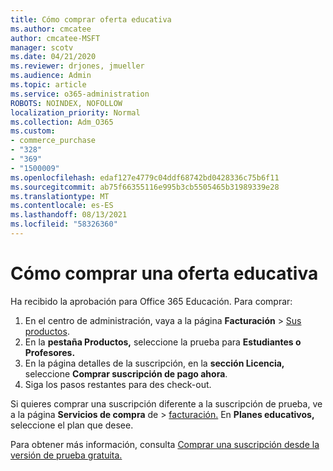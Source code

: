 ```yaml
---
title: Cómo comprar oferta educativa
ms.author: cmcatee
author: cmcatee-MSFT
manager: scotv
ms.date: 04/21/2020
ms.reviewer: drjones, jmueller
ms.audience: Admin
ms.topic: article
ms.service: o365-administration
ROBOTS: NOINDEX, NOFOLLOW
localization_priority: Normal
ms.collection: Adm_O365
ms.custom:
- commerce_purchase
- "328"
- "369"
- "1500009"
ms.openlocfilehash: edaf127e4779c04ddf68742bd0428336c75b6f11
ms.sourcegitcommit: ab75f66355116e995b3cb5505465b31989339e28
ms.translationtype: MT
ms.contentlocale: es-ES
ms.lasthandoff: 08/13/2021
ms.locfileid: "58326360"
---
```

# <a name="how-to-purchase-an-education-offer"></a>Cómo comprar una oferta educativa

Ha recibido la aprobación para Office 365 Educación. Para comprar:
  
1. En el centro de administración, vaya a la página **Facturación** \> [Sus productos](https://go.microsoft.com/fwlink/p/?linkid=842054).
2. En la **pestaña Productos,** seleccione la prueba para **Estudiantes o Profesores.**
3. En la página detalles de la suscripción, en la **sección Licencia,** seleccione **Comprar suscripción de pago ahora**.
4. Siga los pasos restantes para des check-out.

Si quieres comprar una suscripción diferente a la suscripción de prueba, ve a la página **Servicios de compra** de \> [facturación.](https://go.microsoft.com/fwlink/p/?linkid=868433) En **Planes educativos,** seleccione el plan que desee.

Para obtener más información, consulta [Comprar una suscripción desde la versión de prueba gratuita.](https://docs.microsoft.com/microsoft-365/commerce/try-or-buy-microsoft-365#buy-a-subscription-from-your-free-trial)